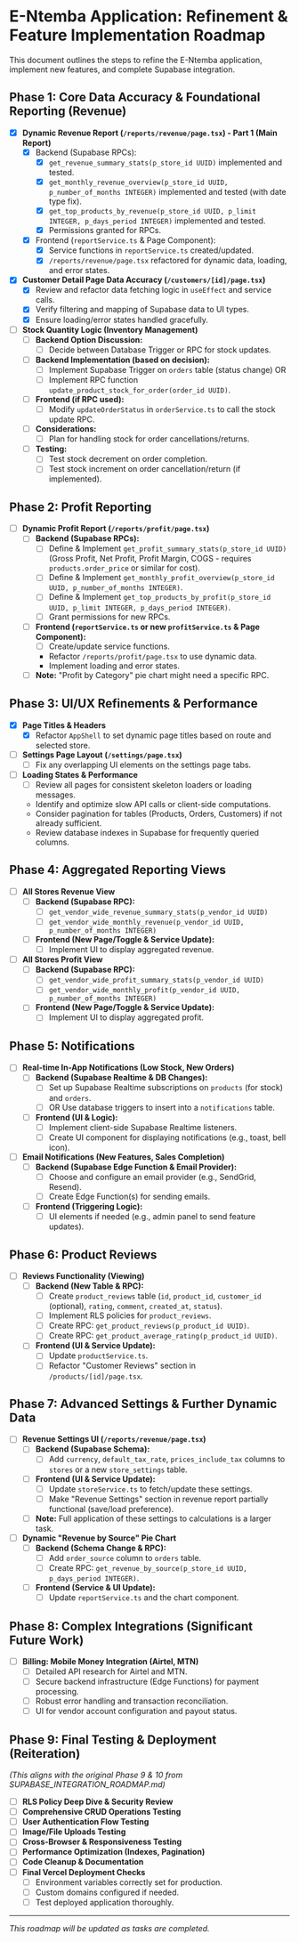 
# E-Ntemba Application: Refinement & Feature Implementation Roadmap

This document outlines the steps to refine the E-Ntemba application, implement new features, and complete Supabase integration.

## Phase 1: Core Data Accuracy & Foundational Reporting (Revenue)

- [x] **Dynamic Revenue Report (`/reports/revenue/page.tsx`) - Part 1 (Main Report)**
    - [x] Backend (Supabase RPCs):
        - [x] `get_revenue_summary_stats(p_store_id UUID)` implemented and tested.
        - [x] `get_monthly_revenue_overview(p_store_id UUID, p_number_of_months INTEGER)` implemented and tested (with date type fix).
        - [x] `get_top_products_by_revenue(p_store_id UUID, p_limit INTEGER, p_days_period INTEGER)` implemented and tested.
        - [x] Permissions granted for RPCs.
    - [x] Frontend (`reportService.ts` & Page Component):
        - [x] Service functions in `reportService.ts` created/updated.
        - [x] `/reports/revenue/page.tsx` refactored for dynamic data, loading, and error states.
- [x] **Customer Detail Page Data Accuracy (`/customers/[id]/page.tsx`)**
    - [x] Review and refactor data fetching logic in `useEffect` and service calls.
    - [x] Verify filtering and mapping of Supabase data to UI types.
    - [x] Ensure loading/error states handled gracefully.
- [ ] **Stock Quantity Logic (Inventory Management)**
    - [ ] **Backend Option Discussion:**
        - [ ] Decide between Database Trigger or RPC for stock updates.
    - [ ] **Backend Implementation (based on decision):**
        - [ ] Implement Supabase Trigger on `orders` table (status change) OR
        - [ ] Implement RPC function `update_product_stock_for_order(order_id UUID)`.
    - [ ] **Frontend (if RPC used):**
        - [ ] Modify `updateOrderStatus` in `orderService.ts` to call the stock update RPC.
    - [ ] **Considerations:**
        - [ ] Plan for handling stock for order cancellations/returns.
    - [ ] **Testing:**
        - [ ] Test stock decrement on order completion.
        - [ ] Test stock increment on order cancellation/return (if implemented).

## Phase 2: Profit Reporting

- [ ] **Dynamic Profit Report (`/reports/profit/page.tsx`)**
    - [ ] **Backend (Supabase RPCs):**
        - [ ] Define & Implement `get_profit_summary_stats(p_store_id UUID)` (Gross Profit, Net Profit, Profit Margin, COGS - requires `products.order_price` or similar for cost).
        - [ ] Define & Implement `get_monthly_profit_overview(p_store_id UUID, p_number_of_months INTEGER)`.
        - [ ] Define & Implement `get_top_products_by_profit(p_store_id UUID, p_limit INTEGER, p_days_period INTEGER)`.
        - [ ] Grant permissions for new RPCs.
    - [ ] **Frontend (`reportService.ts` or new `profitService.ts` & Page Component):**
        - [ ] Create/update service functions.
        *   Refactor `/reports/profit/page.tsx` to use dynamic data.
        *   Implement loading and error states.
    - [ ] **Note:** "Profit by Category" pie chart might need a specific RPC.

## Phase 3: UI/UX Refinements & Performance

- [x] **Page Titles & Headers**
    - [x] Refactor `AppShell` to set dynamic page titles based on route and selected store.
- [ ] **Settings Page Layout (`/settings/page.tsx`)**
    - [ ] Fix any overlapping UI elements on the settings page tabs.
- [ ] **Loading States & Performance**
    - [ ] Review all pages for consistent skeleton loaders or loading messages.
    *   Identify and optimize slow API calls or client-side computations.
    *   Consider pagination for tables (Products, Orders, Customers) if not already sufficient.
    *   Review database indexes in Supabase for frequently queried columns.

## Phase 4: Aggregated Reporting Views

- [ ] **All Stores Revenue View**
    - [ ] **Backend (Supabase RPC):**
        - [ ] `get_vendor_wide_revenue_summary_stats(p_vendor_id UUID)`
        - [ ] `get_vendor_wide_monthly_revenue(p_vendor_id UUID, p_number_of_months INTEGER)`
    - [ ] **Frontend (New Page/Toggle & Service Update):**
        - [ ] Implement UI to display aggregated revenue.
- [ ] **All Stores Profit View**
    - [ ] **Backend (Supabase RPC):**
        - [ ] `get_vendor_wide_profit_summary_stats(p_vendor_id UUID)`
        - [ ] `get_vendor_wide_monthly_profit(p_vendor_id UUID, p_number_of_months INTEGER)`
    - [ ] **Frontend (New Page/Toggle & Service Update):**
        - [ ] Implement UI to display aggregated profit.

## Phase 5: Notifications

- [ ] **Real-time In-App Notifications (Low Stock, New Orders)**
    - [ ] **Backend (Supabase Realtime & DB Changes):**
        - [ ] Set up Supabase Realtime subscriptions on `products` (for stock) and `orders`.
        - [ ] OR Use database triggers to insert into a `notifications` table.
    - [ ] **Frontend (UI & Logic):**
        - [ ] Implement client-side Supabase Realtime listeners.
        - [ ] Create UI component for displaying notifications (e.g., toast, bell icon).
- [ ] **Email Notifications (New Features, Sales Completion)**
    - [ ] **Backend (Supabase Edge Function & Email Provider):**
        - [ ] Choose and configure an email provider (e.g., SendGrid, Resend).
        - [ ] Create Edge Function(s) for sending emails.
    - [ ] **Frontend (Triggering Logic):**
        - [ ] UI elements if needed (e.g., admin panel to send feature updates).

## Phase 6: Product Reviews

- [ ] **Reviews Functionality (Viewing)**
    - [ ] **Backend (New Table & RPC):**
        - [ ] Create `product_reviews` table (`id`, `product_id`, `customer_id` (optional), `rating`, `comment`, `created_at`, `status`).
        - [ ] Implement RLS policies for `product_reviews`.
        - [ ] Create RPC: `get_product_reviews(p_product_id UUID)`.
        - [ ] Create RPC: `get_product_average_rating(p_product_id UUID)`.
    - [ ] **Frontend (UI & Service Update):**
        - [ ] Update `productService.ts`.
        - [ ] Refactor "Customer Reviews" section in `/products/[id]/page.tsx`.

## Phase 7: Advanced Settings & Further Dynamic Data

- [ ] **Revenue Settings UI (`/reports/revenue/page.tsx`)**
    - [ ] **Backend (Supabase Schema):**
        - [ ] Add `currency`, `default_tax_rate`, `prices_include_tax` columns to `stores` or a new `store_settings` table.
    - [ ] **Frontend (UI & Service Update):**
        - [ ] Update `storeService.ts` to fetch/update these settings.
        - [ ] Make "Revenue Settings" section in revenue report partially functional (save/load preference).
    - [ ] **Note:** Full application of these settings to calculations is a larger task.
- [ ] **Dynamic "Revenue by Source" Pie Chart**
    - [ ] **Backend (Schema Change & RPC):**
        - [ ] Add `order_source` column to `orders` table.
        - [ ] Create RPC: `get_revenue_by_source(p_store_id UUID, p_days_period INTEGER)`.
    - [ ] **Frontend (Service & UI Update):**
        - [ ] Update `reportService.ts` and the chart component.

## Phase 8: Complex Integrations (Significant Future Work)

- [ ] **Billing: Mobile Money Integration (Airtel, MTN)**
    - [ ] Detailed API research for Airtel and MTN.
    - [ ] Secure backend infrastructure (Edge Functions) for payment processing.
    - [ ] Robust error handling and transaction reconciliation.
    - [ ] UI for vendor account configuration and payout status.

## Phase 9: Final Testing & Deployment (Reiteration)
*(This aligns with the original Phase 9 & 10 from SUPABASE_INTEGRATION_ROADMAP.md)*

- [ ] **RLS Policy Deep Dive & Security Review**
- [ ] **Comprehensive CRUD Operations Testing**
- [ ] **User Authentication Flow Testing**
- [ ] **Image/File Uploads Testing**
- [ ] **Cross-Browser & Responsiveness Testing**
- [ ] **Performance Optimization (Indexes, Pagination)**
- [ ] **Code Cleanup & Documentation**
- [ ] **Final Vercel Deployment Checks**
    - [ ] Environment variables correctly set for production.
    - [ ] Custom domains configured if needed.
    - [ ] Test deployed application thoroughly.

---
*This roadmap will be updated as tasks are completed.*
